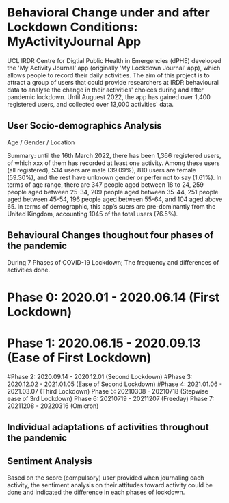 # Behavioral Change under and after Lockdown Conditions: MyActivityJournal App

UCL IRDR Centre for Digtial Public Health in Emergencies (dPHE) developed the 'My Activity Journal' app (originally 'My Lockdown Journal' app), which allows people to record their daily activities. The aim of this project is to attract a group of users that could provide researchers at IRDR behavioural data to analyse the change in their activities' choices during and after pandemic lockdown. Until Auguest 2022, the app has gained over 1,400 registered users, and collected over 13,000 activities' data.

## User Socio-demographics Analysis 

Age / Gender / Location 

Summary: until the 16th March 2022, there has been 1,366 registered users, of which xxx of them has recorded at least one activity. Among these users (all registered), 534 users are male (39.09%), 810 users are female (59.30%), and the rest have unknown gender or perfer not to say (1.61%). In terms of age range, there are 347 people aged between 18 to 24, 259 people aged between 25-34, 209 people aged between 35-44, 251 people aged between 45-54, 196 people aged between 55-64, and 104 aged above 65. In terms of demographic, this app’s suers are pre-dominantly from the United Kingdom, accounting 1045 of the total users (76.5%).

## Behavioural Changes thoughout four phases of the pandemic 

During 7 Phases of COVID-19 Lockdown; The frequency and differences of activities done.

# Phase 0: 2020.01 - 2020.06.14 (First Lockdown)
# Phase 1: 2020.06.15 - 2020.09.13 (Ease of First Lockdown)
#Phase 2: 2020.09.14 - 2020.12.01 (Second Lockdown)
#Phase 3: 2020.12.02 - 2021.01.05 (Ease of Second Lockdown)
#Phase 4: 2021.01.06 - 2021.03.07 (Third Lockdown)
Phase 5: 20210308 - 20210718 (Stepwise ease of 3rd Lockdown)
Phase 6: 20210719 - 20211207 (Freeday)
Phase 7: 20211208 - 20220316 (Omicron)

## Individual adaptations of activities throughout the pandemic

## Sentiment Analysis

Based on the score (compulsory) user provided when journaling each activity, the sentiment analysis on their attitudes toward activity could be done and
indicated the difference in each phases of lockdown.
